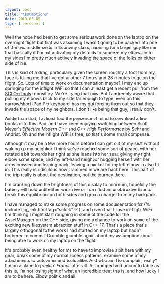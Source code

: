 ```yaml
---
layout: post
title: "Assumptions"
date: 2019-05-05
tags: [ personal ]
---
```


Well the hope had been to get some serious work done on the laptop on the overnight flight but that was assuming
I wasn't going to be packed into one of the two middle seats in Economy class, meaning for a larger guy like me
that basically if I'm not activating my deltoids to squeeze my elbows in to my sides I'm pretty much actively
invading the space of the folks on either side of me.

This is kind of a drag, particularly given the screen roughly a foot from my face is telling me that I've got
another 7 hours and 28 minutes to go on the flight. So. Lots of time to work on documentation maybe? I may end
up springing for the inflight WiFi so that I can at least get a recent pull from the
[SCLOrkTools](https://github.com/lnihlen/SCLOrkTools) repository. We're trying that now. But I am keenly aware
that pulling my elbows back to my side far enough to type, even on this narrow/short iPad Pro keyboard, has my
gut forcing them out so that they invade the space of my neighbors. I don't like being that guy, I really don't.

Aside from that, I at least had the presence of mind to download a few books onto this iPad, and have been
enjoying switching between Scott Meyer's *Effective Modern C++* and *C++ High Performance* by Sehr and Andrist.
Oh and the inflight WiFi is free, so that's some small compense.

Although it may be a few more hours before I can get out of my seat without waking up my neighbor I think we've
reached some sort of peace, with her rotated a bit towards her right as she leans into her seat, giving my right
elbow some space, and my left-hand neighbor hugging herself with her arms crossed and leaning back, leaving a
pocket for my left elbow to also fit in. This really is ridiculous how crammed in we are back here. This part
of the trip really is about the destination, not the journey there.

I'm cranking down the brightness of this display to minimum, hopefully the battery will hold until either we
arrive or I can find an unobtrusive time to break this equilibrium on both sides and grab a charger from my
backpack.

I have managed to make some progress on some documentation for {% include tag_link.html tag="sclork" %},
and given that I have in-flight WiFi I'm thinking I might start roughing in some of the code for the
AssetManager on the C++ side, giving me a chance to work on some of the exciting new filesystem abraction
stuff in C++-17. That's a piece that's largely orthogonal to the work I had started on my laptop but
hadn't bothered to commit. Grumble grumble again about my assumption about being able to work on my laptop
on the flight.

It's probably even healthy for me to have to improvise a bit here with my gear, break some of my normal
access patterns, examine some of my attachments to outcomes and tools alike. And who am I to complain,
really? I'm on a plane to *freakin' France* after all. As cramped and uncomfortable as this is, I'm not
losing sight of what an incredible treat this is, and how lucky I am to be here. Elbow politik and all.
